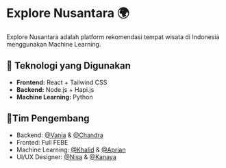 # Explore Nusantara 🌍

Explore Nusantara adalah platform rekomendasi tempat wisata di Indonesia menggunakan Machine Learning.

## 🚀 Teknologi yang Digunakan
- **Frontend:** React + Tailwind CSS
- **Backend:** Node.js + Hapi.js
- **Machine Learning:** Python 

## 👥Tim Pengembang
- Backend: [@Vania](https://github.com/vamatsa-vmt) & [@Chandra](https://github.com/XchandraX)
- Fronted: Full FEBE
- Machine Learning: [@Khalid](https://github.com/Kalidun) & [@Aprian](https://github.com/066pine)
- UI/UX Designer: [@Nisa](https://github.com/066pine) & [@Kanaya](https://github.com/nayaaasss)

